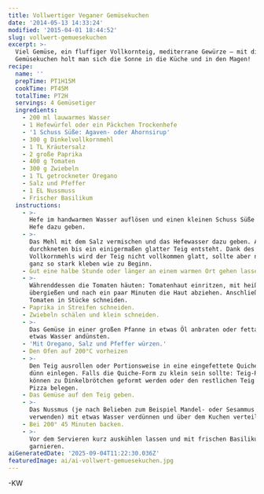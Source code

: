 ```yaml
---
title: Vollwertiger Veganer Gemüsekuchen
date: '2014-05-13 14:33:24'
modified: '2015-04-01 18:44:52'
slug: vollwert-gemuesekuchen
excerpt: >-
  Viel Gemüse, ein fluffiger Vollkornteig, mediterrane Gewürze – mit diesem
  Gemüsekuchen holt man sich die Sonne in die Küche und in den Magen!
recipe:
  name: ''
  prepTime: PT1H15M
  cookTime: PT45M
  totalTime: PT2H
  servings: 4 Gemüsetiger
  ingredients:
    - 200 ml lauwarmes Wasser
    - 1 Hefewürfel oder ein Päckchen Trockenhefe
    - '1 Schuss Süße: Agaven- oder Ahornsirup'
    - 300 g Dinkelvollkornmehl
    - 1 TL Kräutersalz
    - 2 große Paprika
    - 400 g Tomaten
    - 300 g Zwiebeln
    - 1 TL getrockneter Oregano
    - Salz und Pfeffer
    - 1 EL Nussmuss
    - Frischer Basilikum
  instructions:
    - >-
      Hefe im handwarmen Wasser auflösen und einen kleinen Schuss Süße für die
      Hefe dazu geben.
    - >-
      Das Mehl mit dem Salz vermischen und das Hefewasser dazu geben. Alles gut
      durchkneten bis ein einigermaßen glatter Teig entsteht. Dank des
      Vollkornmehls wird der Teig nicht vollkommen glatt, sollte aber nicht mehr
      ganz so stark kleben wie zu Beginn.
    - Gut eine halbe Stunde oder länger an einem warmen Ort gehen lassen.
    - >-
      Währenddessen die Tomaten häuten: Tomatenhaut einritzen, mit heißem Wasser
      übergießen und nach ein paar Minuten die Haut abziehen. Anschließend die
      Tomaten in Stücke schneiden.
    - Paprika in Streifen schneiden.
    - Zwiebeln schälen und klein schneiden.
    - >-
      Das Gemüse in einer großen Pfanne in etwas Öl anbraten oder fettarm in
      etwas Wasser andünsten.
    - 'Mit Oregano, Salz und Pfeffer würzen.'
    - Den Ofen auf 200°C vorheizen
    - >-
      Den Teig ausrollen oder Portionsweise in eine eingefettete Quiche-Form
      dünn einlegen. Falls die Quiche-Form zu klein sein sollte: Teig-Reste
      können zu Dinkelbrötchen geformt werden oder den restlichen Teig wie eine
      Pizza belegen.
    - Das Gemüse auf den Teig geben.
    - >-
      Das Nussmus (je nach Belieben zum Beispiel Mandel- oder Sesammus
      verwenden) mit etwas Wasser verdünnen und über dem Kuchen verteilen.
    - Bei 200° 45 Minuten backen.
    - >-
      Vor dem Servieren kurz auskühlen lassen und mit frischen Basilikumblättern
      garnieren.
aiGeneratedDate: '2025-09-04T11:22:30.036Z'
featuredImage: ai/ai-vollwert-gemuesekuchen.jpg
---
```


-KW
